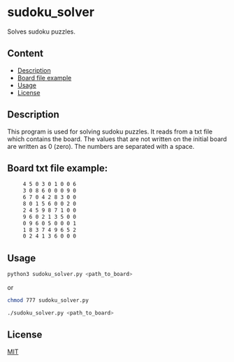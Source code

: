 # sudoku_solver

Solves sudoku puzzles. 

## Content

- [Description](#description) 
- [Board file example](#board-txt-file-example) 
- [Usage](#usage) 
- [License](#license) 

## Description

This program is used for solving sudoku puzzles. It reads from a txt file which
contains the board. The values that are not written on the initial board are
written as 0 (zero). The numbers are separated with a space.

## Board txt file example:

```txt
     4 5 0 3 0 1 0 0 6
     3 0 8 6 0 0 0 9 0
     6 7 0 4 2 8 3 0 0
     8 0 1 5 6 0 0 2 0
     2 4 5 9 8 7 1 0 0
     9 6 0 2 1 3 5 0 0
     0 9 6 0 5 0 0 0 1
     1 8 3 7 4 9 6 5 2
     0 2 4 1 3 6 0 0 0
```

## Usage

```bash
python3 sudoku_solver.py <path_to_board>
```
or

```bash
chmod 777 sudoku_solver.py
```
```bash
./sudoku_solver.py <path_to_board>
```

## License
[MIT](https://choosealicense.com/licenses/mit/)
